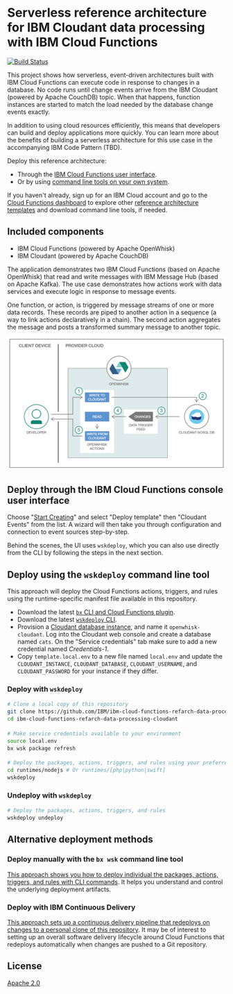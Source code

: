 # Serverless reference architecture for IBM Cloudant data processing with IBM Cloud Functions

[![Build Status](https://travis-ci.org/IBM/ibm-cloud-functions-refarch-data-processing-cloudant.svg?branch=master)](https://travis-ci.org/IBM/ibm-cloud-functions-refarch-data-processing-cloudant)

This project shows how serverless, event-driven architectures built with IBM Cloud Functions can execute code in response to changes in a database. No code runs until change events arrive from the IBM Cloudant (powered by Apache CouchDB) topic. When that happens, function instances are started to match the load needed by the database change events exactly.

In addition to using cloud resources efficiently, this means that developers can build and deploy applications more quickly. You can learn more about the benefits of building a serverless architecture for this use case in the accompanying IBM Code Pattern (TBD).

Deploy this reference architecture:

- Through the [IBM Cloud Functions user interface](#deploy-through-the-ibm-cloud-functions-console-user-interface).
- Or by using [command line tools on your own system](#deploy-using-the-wskdeploy-command-line-tool).

If you haven't already, sign up for an IBM Cloud account and go to the [Cloud Functions dashboard](https://console.bluemix.net/openwhisk/) to explore other [reference architecture templates](https://github.com/topics/ibm-cloud-functions-refarch) and download command line tools, if needed.

## Included components

- IBM Cloud Functions (powered by Apache OpenWhisk)
- IBM Cloudant (powered by Apache CouchDB)

The application demonstrates two IBM Cloud Functions (based on Apache OpenWhisk) that read and write messages with IBM Message Hub (based on Apache Kafka). The use case demonstrates how actions work with data services and execute logic in response to message events.

One function, or action, is triggered by message streams of one or more data records. These records are piped to another action in a sequence (a way to link actions declaratively in a chain). The second action aggregates the message and posts a transformed summary message to another topic.

![Sample Architecture](img/refarch-data-processing-cloudant.png)

## Deploy through the IBM Cloud Functions console user interface

Choose "[Start Creating](https://console.bluemix.net/openwhisk/create)" and select "Deploy template" then "Cloudant Events" from the list. A wizard will then take you through configuration and connection to event sources step-by-step.

Behind the scenes, the UI uses `wskdeploy`, which you can also use directly from the CLI by following the steps in the next section.

## Deploy using the `wskdeploy` command line tool

This approach will deploy the Cloud Functions actions, triggers, and rules using the runtime-specific manifest file available in this repository.

- Download the latest [`bx` CLI and Cloud Functions plugin](https://console.bluemix.net/openwhisk/learn/cli).
- Download the latest [`wskdeploy` CLI](https://github.com/apache/incubator-openwhisk-wskdeploy/releases).
- Provision a [Cloudant database instance](https://console.ng.bluemix.net/catalog/services/cloudant-nosql-db/), and name it `openwhisk-cloudant`. Log into the Cloudant web console and create a database named `cats`. On the "Service credentials" tab make sure to add a new credential named _Credentials-1_.
- Copy `template.local.env` to a new file named `local.env` and update the `CLOUDANT_INSTANCE`, `CLOUDANT_DATABASE`, `CLOUDANT_USERNAME`, and `CLOUDANT_PASSWORD` for your instance if they differ.

### Deploy with `wskdeploy`

```bash
# Clone a local copy of this repository
git clone https://github.com/IBM/ibm-cloud-functions-refarch-data-processing-cloudant.git
cd ibm-cloud-functions-refarch-data-processing-cloudant

# Make service credentials available to your environment
source local.env
bx wsk package refresh

# Deploy the packages, actions, triggers, and rules using your preferred language
cd runtimes/nodejs # Or runtimes/[php|python|swift]
wskdeploy
```

### Undeploy with `wskdeploy`

```bash
# Deploy the packages, actions, triggers, and rules
wskdeploy undeploy
```

## Alternative deployment methods

### Deploy manually with the `bx wsk` command line tool

[This approach shows you how to deploy individual the packages, actions, triggers, and rules with CLI commands](bx-wsk/README.md). It helps you understand and control the underlying deployment artifacts.

### Deploy with IBM Continuous Delivery

[This approach sets up a continuous delivery pipeline that redeploys on changes to a personal clone of this repository](bx-cd/README.md). It may be of interest to setting up an overall software delivery lifecycle around Cloud Functions that redeploys automatically when changes are pushed to a Git repository.

## License

[Apache 2.0](LICENSE)
